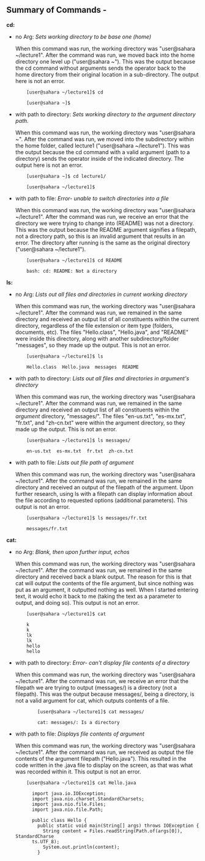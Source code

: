 Summary of Commands -
-

**cd:**
  * no Arg: *Sets working directory to be base one (home)*
    
    When this command was run, the working directory was "user@sahara ~/lecture1". After the command was run, we moved back into the home directory one level
    up ("user@sahara ~"). This was the output because the cd command without arguments sends the operator back to the home directory from their original
    location in a sub-directory. The output here is not an error.
    
            [user@sahara ~/lecture1]$ cd
    
            [user@sahara ~]$
    
  * with path to directory: *Sets working directory to the argument directory path.*
    
    When this command was run, the working directory was "user@sahara ~". After the command was run, we moved into the subdirectory within the home folder,
    called lecture1 ("user@sahara ~/lecture1"). This was the output because the cd command with a valid argument (path to a directory) sends the operator inside
    of the indicated directory. The output here is not an error.
    
            [user@sahara ~]$ cd lecture1/
    
            [user@sahara ~/lecture1]$

    
  * with path to file: *Error- unable to switch directories into a file*
    
    When this command was run, the working directory was "user@sahara ~/lecture1". After the command was run, we receive an error that the directory we were
    trying to change into (README) was not a directory. This was the output because the README argument signifies a filepath, not a directory path, so this
    is an invalid argument that results in an error. The directory after running is the same as the original directory ("user@sahara ~/lecture1").
    
            [user@sahara ~/lecture1]$ cd README
    
            bash: cd: README: Not a directory
    

**ls:**

  * no Arg: *Lists out all files and directories in current working directory*

    When this command was run, the working directory was "user@sahara ~/lecture1". After the command was run, we remained in the same directory and received an
    output list of all constituents within the current directory, regardless of the file extension or item type (folders, documents, etc). The files
    "Hello.class", "Hello.java", and "README" were inside this directory, along with another subdirectory/folder "messages", so they made up the output. This
    is not an error.
    
            [user@sahara ~/lecture1]$ ls
    
            Hello.class  Hello.java  messages  README
    
  * with path to directory: *Lists out all files and directories in argument's directory*

    When this command was run, the working directory was "user@sahara ~/lecture1". After the command was run, we remained in the same directory and received an
    output list of all constituents within the *argument* directory, "messages/". The files "en-us.txt", "es-mx.txt", "fr.txt", and "zh-cn.txt" were within
    the argument directory, so they made up the output. This is not an error.
    
            [user@sahara ~/lecture1]$ ls messages/
    
            en-us.txt  es-mx.txt  fr.txt  zh-cn.txt
    
  * with path to file: *Lists out file path of argument*

    When this command was run, the working directory was "user@sahara ~/lecture1". After the command was run, we remained in the same directory and received an
    output of the filepath of the argument. Upon further research, using ls with a filepath can display information about the file according to requested
    options (additional parameters). This output is not an error.
    
            [user@sahara ~/lecture1]$ ls messages/fr.txt
    
            messages/fr.txt


**cat:**

  * no Arg: *Blank, then upon further input, echos*

    When this command was run, the working directory was "user@sahara ~/lecture1". After the command was run, we remained in the same directory and received
    back a blank output. The reason for this is that cat will output the contents of the file argument, but since nothing was put as an argument, it outputted
    nothing as well. When I started entering text, it would echo it back to me (taking the text as a parameter to output, and doing so). This output is not an
    error.
    
            [user@sahara ~/lecture1]$ cat
    
            k
            k
            lk
            lk
            hello
            hello
    

  * with path to directory: *Error- can't display file contents of a directory*

    When this command was run, the working directory was "user@sahara ~/lecture1". After the command was run, we receive an error that the filepath we are
    trying to output (messages/) is a directory (not a filepath). This was the output because messages/, being a directory, is not a valid argument for cat,
    which outputs contents of a file. 
    
    
                [user@sahara ~/lecture1]$ cat messages/
    
                cat: messages/: Is a directory
    
    
  * with path to file: *Displays file contents of argument*

    When this command was run, the working directory was "user@sahara ~/lecture1". After the command was run, we received as output the file contents of the
    argument filepath ("Hello.java"). This resulted in the code written in the .java file to display on the screen, as that was what was recorded within it.
    This output is not an error.   
    
            [user@sahara ~/lecture1]$ cat Hello.java
    
              import java.io.IOException;
              import java.nio.charset.StandardCharsets;
              import java.nio.file.Files;
              import java.nio.file.Path;
              
              public class Hello {
                public static void main(String[] args) throws IOException {
                  String content = Files.readString(Path.of(args[0]), StandardCharse
              ts.UTF_8);    
                  System.out.println(content);
                }



